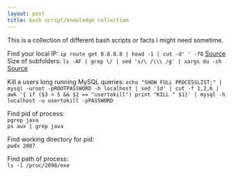 ```yaml
---
layout: post
title: bash script/knowledge collection
---
```


This is a collection of different bash scripts or facts I might need sometime.

Find your local IP: `ip route get 8.8.8.8 | head -1 | cut -d' ' -f8` [Source](http://stackoverflow.com/a/25851186/497116)  
Size of subfolders: `ls -AF | grep \/ | sed 's/\ /\\\ /g' | xargs du -sh` [Source](http://www.toomanyredirects.com/listing-all-subdirectories-with-file-sizes-in-linux/)  

Kill a users long running MySQL queries: `echo "SHOW FULL PROCESSLIST;" | mysql -uroot -pROOTPASSWORD -h localhost | sed '1d' | cut -f 1,2,6 | awk '{ if ($3 > 5 && $2 == "usertokill") print "KILL " $1}' | mysql -h localhost -u usertokill -pPASSWORD`

Find pid of process:  
`pgrep java`  
`ps aux | grep java`

Find working directory for pid:  
`pwdx 2087`

Find path of process:  
`ls -l /proc/2098/exe`
